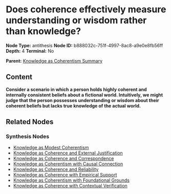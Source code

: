 # Does coherence effectively measure understanding or wisdom rather than knowledge?

**Node Type:** antithesis
**Node ID:** b888032c-751f-4997-8ac8-a9e0e8fb56ff
**Depth:** 4
**Terminal:** No

**Parent:** [Knowledge as Coherentism Summary](knowledge-as-coherentism-summary-synthesis-fdbaf951-3ed0-4826-b87b-e44853649c71.md)

## Content

**Consider a scenario in which a person holds highly coherent and internally consistent beliefs about a fictional world. Intuitively, we might judge that the person possesses understanding or wisdom about their coherent beliefs but lacks true knowledge of the actual world.**

## Related Nodes

### Synthesis Nodes

- [Knowledge as Modest Coherentism](knowledge-as-modest-coherentism-synthesis-314a94c0-c711-4785-ab6f-c33964d1f530.md)
- [Knowledge as Coherence and External Justification](knowledge-as-coherence-and-external-justification-synthesis-af7caafa-d692-4ed4-9922-919796cb5a05.md)
- [Knowledge as Coherence and Correspondence](knowledge-as-coherence-and-correspondence-synthesis-670d5b63-3ef6-4aef-adb6-c7e3608cfd35.md)
- [Knowledge as Coherentism with Causal Connection](knowledge-as-coherentism-with-causal-connection-synthesis-0948d76f-405c-4f84-ab9c-44806084d8f6.md)
- [Knowledge as Coherence and Reliability](knowledge-as-coherence-and-reliability-synthesis-0002aa1f-4a19-4d38-b40a-6ee39773f83f.md)
- [Knowledge as Coherence with Empirical Support](knowledge-as-coherence-with-empirical-support-synthesis-a45b5517-4d1a-43f0-bfbf-4542589caadb.md)
- [Knowledge as Coherentism with Foundational Grounds](knowledge-as-coherentism-with-foundational-grounds-synthesis-4b557a25-60a8-43ff-ae12-ea2634c65bbd.md)
- [Knowledge as Coherence with Contextual Verification](knowledge-as-coherence-with-contextual-verification-synthesis-223f9979-b6b3-4ef4-b0d4-9acb1f7e336e.md)
